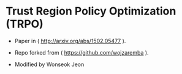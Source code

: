 # Trust Region Policy Optimization (TRPO)

+ Paper in ( http://arxiv.org/abs/1502.05477 ).

+ Repo forked from ( https://github.com/wojzaremba ).

+ Modified by Wonseok Jeon

